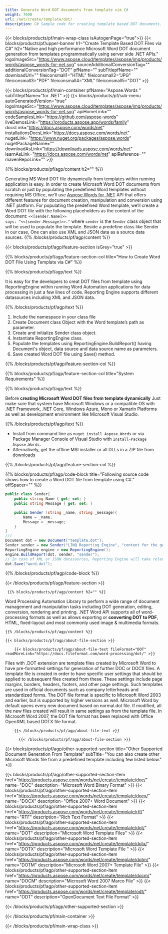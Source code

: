 ```yaml
---
title: Generate Word DOT documents from template via C# 
weight: 7690
url: /net/create/template/dot/ 
description: C# Sample code for creating template based DOT documents. Use it for automated generation of Word DOT files within VB.NET, Asp.NET or any .NET based application.
---
```


{{< blocks/products/pf/main-wrap-class isAutogenPage="true">}}
{{< blocks/products/pf/upper-banner h1="Create Template Based DOT Files via C#" h2="Native and high performance Microsoft Word DOT document generation from templates programmatically using server side .NET APIs." logoImageSrc="https://www.aspose.cloud/templates/aspose/img/products/words/aspose_words-for-net.svg" sourceAdditionalConversionTag="" additionalConversionTag="DOT" pfName="" subTitlepfName="" downloadUrl="" fileiconsmall1="HTML" fileiconsmall2="JPG" fileiconsmall3="PDF" fileiconsmall4="XML" fileiconsmall5="DOT" >}}

{{< blocks/products/pf/main-container pfName="Aspose.Words " subTitlepfName="for .NET" >}}
{{< blocks/products/pf/sub-menu autoGeneratedVersion="true" logoImageSrc="https://www.aspose.cloud/templates/aspose/img/products/words/aspose_words-for-net.svg" apiHomeLink="" codeSamplesLink="https://github.com/aspose-words" liveDemosLink="https://products.aspose.app/words/family" docsLink="https://docs.aspose.com/words/net" installationsDocsLink="https://docs.aspose.com/words/net" nugetLink="https://www.nuget.org/packages/aspose.words" nugetPackageName="" downloadAsLink="https://downloads.aspose.com/words/net" learnAsLink="https://docs.aspose.com/words/net" apiReference="" mavenRepoLink="" >}}

{{% blocks/products/pf/agp/content h2="" %}}

 Generating MS Word DOT file dynamically from templates within running application is easy. In order to create Microsoft Word DOT documents from scratch or just by populating the predefined Word templates without requiring MS Office, we’ll use
 [Aspose.Words for .NET](https://products.aspose.com/words/net) 
 API that offers different features for document creation, manipulation and conversion using .NET platform.  For populating the predefined Word template, we’ll create a Word DOT file with the following placeholders as the content of the document: <code><<[sender.Name]>> says: "<<[sender.Message]>>."</code> where <code>sender</code> is the <code>Sender</code> class object that will be used to populate the template. Beside a predefine class like Sender in our case, One can also use XML and JSON data as a source data sources.
{{% /blocks/products/pf/agp/content %}}

{{< blocks/products/pf/agp/feature-section isGrey="true" >}}

{{% blocks/products/pf/agp/feature-section-col title="How to Create Word DOT File Using Template via C#" %}}

{{% blocks/products/pf/agp/text %}}

 It is easy for the developers to creat DOT files from template using ReportingEngine within running Word Automation applications for data processing in just a few lines of code. Reporting Engine supports different datasources including XML and JSON data.

{{% /blocks/products/pf/agp/text %}}

1.  Include the namespace in your class file
1.  Create Document class Object with the Word template’s path as parameter.
1.  Create and initialize Sender class object.
1.  Instantiate ReportingEngine class.
1.  Populate the templates using ReportingEngine.BuildReport() having Document's object, data source and data source name as parameters.
1.  Save created Word DOT file using Save() method.

{{% /blocks/products/pf/agp/feature-section-col %}}

{{% blocks/products/pf/agp/feature-section-col title="System Requirements" %}}

{{% blocks/products/pf/agp/text %}}

 Before **creating Microsoft Word DOT files from template dynamically** Just make sure that system have Microsoft Windows or a compatible OS with .NET Framework, .NET Core, Windows Azure, Mono or Xamarin Platforms as well as development environment like Microsoft Visual Studio. 

{{% /blocks/products/pf/agp/text %}}

- Install from command line as <code>nuget install Aspose.Words</code> or via Package Manager Console of Visual Studio with <code>Install-Package Aspose.Words</code>.
- Alternatively, get the offline MSI installer or all DLLs in a ZIP file from <a href="https://downloads.aspose.com/words/net">downloads</a>

{{% /blocks/products/pf/agp/feature-section-col %}}

{{% blocks/products/pf/agp/code-block title="Following source code shows how to create a Word DOT file from template using C#." offSpacer="" %}}

```cs
public class Sender{
	public string Name { get; set; }
	public string Message { get; set; }

	public Sender (string _name, string _message){
		Name = _name;
		Message = _message;
	}
}
///
Document dot = new Document("template.dot");
Sender sender = new Sender("LINQ Reporting Engine", "content for the generated document ");
ReportingEngine engine = new ReportingEngine();
engine.BuildReport(dot, sender, "sender");
// In case of XML or JSON datasources, Reporting Engine will take relevant datasource as parameters
dot.Save("word.dot");


```

{{% /blocks/products/pf/agp/code-block %}}

{{< /blocks/products/pf/agp/feature-section >}}

<!-- aboutfile Starts -->

     
     {{% blocks/products/pf/agp/content h2="" %}}

Word Processing Automation Library to perform a wide range of document management and manipulation tasks including DOT generation, editing, conversion, rendering and printing. .NET Word API supports all of word-processing formats as well as allows exporting or **converting DOT to PDF**, HTML, fixed-layout and most commonly used image & multimedia formats.



    {{% /blocks/products/pf/agp/content %}}

    {{< blocks/products/pf/agp/about-file-section >}}

        {{< blocks/products/pf/agp/about-file-text fileFormat="DOT" readMoreLink="https://docs.fileformat.com/word-processing/dot/" >}}
Files with .DOT extension are template files created by Microsoft Word to have pre-formatted settings for generation of further DOC or DOCX files. A template file is created in order to have specific user settings that should be applied to subsequent files created from these. These settings include page margins, borders, headers, footers, and other page settings. Such templates are used in official documents such as company letterheads and standardized forms. The DOT file format is specific to Microsoft Word 2003 and earlier, but is supported by higher versions as well. Microsoft Word by default opens every new document based on normal.dot file. If modified, all the new files created will result in same settings as from the template file. In Microsoft Word 2007, the DOT file format has been replaced with Office OpenXML based DOTX file format.

        {{< /blocks/products/pf/agp/about-file-text >}}

          {{< /blocks/products/pf/agp/about-file-section >}}

<!-- aboutfile Ends -->

{{< blocks/products/pf/agp/other-supported-section title="Other Supported Document Generation From Template" subTitle="You can also create other Microsoft Words file from a predefined template including few listed below." >}}

{{< blocks/products/pf/agp/other-supported-section-item href="https://products.aspose.com/words/net/create/template/doc/" name="DOC" description="Microsoft Word Binary Format" >}} {{< blocks/products/pf/agp/other-supported-section-item href="https://products.aspose.com/words/net/create/template/docx/" name="DOCX" description="Office 2007+ Word Document" >}} {{< blocks/products/pf/agp/other-supported-section-item href="https://products.aspose.com/words/net/create/template/rtf/" name="RTF" description="Rich Text Format" >}} {{< blocks/products/pf/agp/other-supported-section-item href="https://products.aspose.com/words/net/create/template/dot/" name="DOT" description="Microsoft Word Template Files" >}} {{< blocks/products/pf/agp/other-supported-section-item href="https://products.aspose.com/words/net/create/template/dotx/" name="DOTX" description="Microsoft Word Template File " >}} {{< blocks/products/pf/agp/other-supported-section-item href="https://products.aspose.com/words/net/create/template/dotm/" name="DOTM" description="Microsoft Word 2007+ Template File" >}} {{< blocks/products/pf/agp/other-supported-section-item href="https://products.aspose.com/words/net/create/template/docm/" name="DOCM" description="Microsoft Word 2007 Marco File" >}} {{< blocks/products/pf/agp/other-supported-section-item href="https://products.aspose.com/words/net/create/template/odt/" name="ODT" description="OpenDocument Text File Format" >}} 

{{< /blocks/products/pf/agp/other-supported-section >}}

{{< /blocks/products/pf/main-container >}}
    
{{< /blocks/products/pf/main-wrap-class >}}